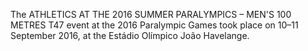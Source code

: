 The ATHLETICS AT THE 2016 SUMMER PARALYMPICS – MEN'S 100 METRES T47 event at the 2016 Paralympic Games took place on 10–11 September 2016, at the Estádio Olímpico João Havelange.
